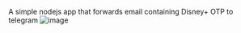 A simple nodejs app that forwards email containing Disney+ OTP to telegram
![image](https://github.com/user-attachments/assets/8884c592-5a04-4d8e-899b-41288e36ea17)